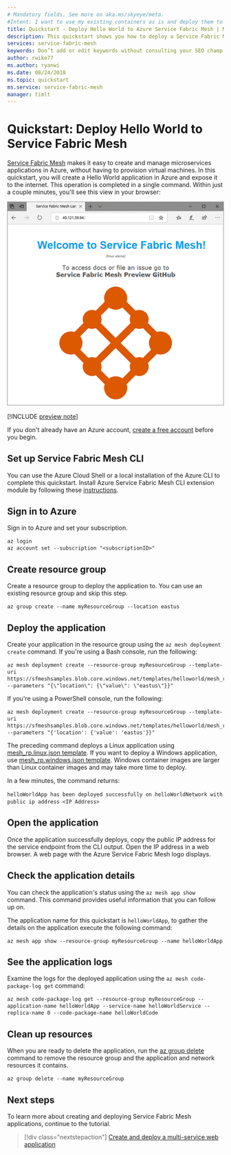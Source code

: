 ```yaml
---
# Mandatory fields. See more on aka.ms/skyeye/meta.
#Intent: I want to use my existing containers as is and deploy them to Azure. (Windows or Linux) 
title: Quickstart - Deploy Hello World to Azure Service Fabric Mesh | Microsoft Docs
description: This quickstart shows you how to deploy a Service Fabric Mesh application to Azure Service Fabric Mesh.
services: service-fabric-mesh
keywords: Don’t add or edit keywords without consulting your SEO champ. 
author: rwike77
ms.author: ryanwi
ms.date: 08/24/2018
ms.topic: quickstart
ms.service: service-fabric-mesh
manager: timlt 
---
```

# Quickstart: Deploy Hello World to Service Fabric Mesh

[Service Fabric Mesh](service-fabric-mesh-overview.md) makes it easy to create and manage microservices applications in Azure, without having to provision virtual machines. In this quickstart, you will create a Hello World application in Azure and expose it to the internet. This operation is completed in a single command. Within just a couple minutes, you'll see this view in your browser:

![Hello world app in the browser][sfm-app-browser]

[!INCLUDE [preview note](./includes/include-preview-note.md)]

If you don't already have an Azure account, [create a free account](https://azure.microsoft.com/free/) before you begin.

## Set up Service Fabric Mesh CLI 
You can use the Azure Cloud Shell or a local installation of the Azure CLI to complete this quickstart. Install Azure Service Fabric Mesh CLI extension module by following these [instructions](service-fabric-mesh-howto-setup-cli.md).

## Sign in to Azure
Sign in to Azure and set your subscription.

```azurecli-interactive
az login
az account set --subscription "<subscriptionID>"
```

## Create resource group
Create a resource group to deploy the application to. You can use an existing resource group and skip this step. 

```azurecli-interactive
az group create --name myResourceGroup --location eastus 
```

## Deploy the application
Create your application in the resource group using the `az mesh deployment create` command.  If you're using a Bash console, run the following:

```azurecli-interactive
az mesh deployment create --resource-group myResourceGroup --template-uri https://sfmeshsamples.blob.core.windows.net/templates/helloworld/mesh_rp.linux.json --parameters "{\"location\": {\"value\": \"eastus\"}}" 
```

If you're using a PowerShell console, run the following:

```azurecli-interactive
az mesh deployment create --resource-group myResourceGroup --template-uri https://sfmeshsamples.blob.core.windows.net/templates/helloworld/mesh_rp.linux.json --parameters "{'location': {'value': 'eastus'}}"
```

The preceding command deploys a Linux application using [mesh_rp.linux.json template](https://sfmeshsamples.blob.core.windows.net/templates/helloworld/mesh_rp.linux.json). If you want to deploy a Windows application, use [mesh_rp.windows.json template](https://sfmeshsamples.blob.core.windows.net/templates/helloworld/mesh_rp.windows.json). Windows container images are larger than Linux container images and may take more time to deploy.

In a few minutes, the command returns:

`helloWorldApp has been deployed successfully on helloWorldNetwork with public ip address <IP Address>` 

## Open the application
Once the application successfully deploys, copy the public IP address for the service endpoint from the CLI output. Open the IP address in a web browser. A web page with the Azure Service Fabric Mesh logo displays.

## Check the application details
You can check the application's status using the `az mesh app show` command. This command provides useful information that you can follow up on.

The application name for this quickstart is `helloWorldApp`, to gather the details on the application execute the following command:

```azurecli-interactive
az mesh app show --resource-group myResourceGroup --name helloWorldApp
```

## See the application logs

Examine the logs for the deployed application using the `az mesh code-package-log get` command:

```azurecli-interactive
az mesh code-package-log get --resource-group myResourceGroup --application-name helloWorldApp --service-name helloWorldService --replica-name 0 --code-package-name helloWorldCode
```

## Clean up resources

When you are ready to delete the application, run the [az group delete][az-group-delete] command to remove the resource group and the application and network resources it contains.

```azurecli-interactive
az group delete --name myResourceGroup
```

## Next steps

To learn more about creating and deploying Service Fabric Mesh applications, continue to the tutorial.
> [!div class="nextstepaction"]
> [Create and deploy a multi-service web application](service-fabric-mesh-tutorial-create-dotnetcore.md)

<!-- Images -->
[sfm-app-browser]: ./media/service-fabric-mesh-quickstart-deploy-container/HelloWorld.png

<!-- Links / Internal -->
[az-group-delete]: /cli/azure/group#az_group_delete
[azure-cli-install]: https://docs.microsoft.com/cli/azure/install-azure-cli?view=azure-cli-latest

